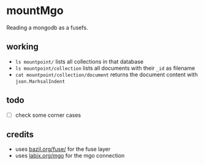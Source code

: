 mountMgo
========

Reading a mongodb as a fusefs.


## working
* `ls mountpoint/` lists all collections in that database
* `ls mountpoint/collection` lists all documents with their `_id` as filename
* `cat mountpoint/collection/document` returns the document content with `json.MarhsalIndent`


## todo
- [ ] check some corner cases


## credits
* uses [bazil.org/fuse/](http://bazil.org/fuse/) for the fuse layer
* uses [labix.org/mgo](http://labix.org/mgo) for the mgo connection